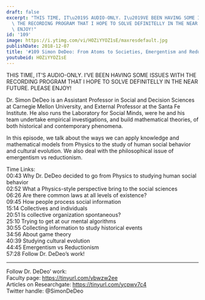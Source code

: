 ```yaml
---
draft: false
excerpt: "THIS TIME, IT\u2019S AUDIO-ONLY. I\u2019VE BEEN HAVING SOME ISSUES WITH\
  \ THE RECORDING PROGRAM THAT I HOPE TO SOLVE DEFINITELLY IN THE NEAR FUTURE. PLEASE\
  \ ENJOY!"
id: '109'
image: https://i.ytimg.com/vi/HOZiYYOZ1sE/maxresdefault.jpg
publishDate: 2018-12-07
title: '#109 Simon DeDeo: From Atoms to Societies, Emergentism and Reductionism'
youtubeid: HOZiYYOZ1sE
---
```

<div class="timelinks">

THIS TIME, IT’S AUDIO-ONLY. I’VE BEEN HAVING SOME ISSUES WITH THE RECORDING PROGRAM THAT I HOPE TO SOLVE DEFINITELLY IN THE NEAR FUTURE. PLEASE ENJOY!

Dr. Simon DeDeo is an Assistant Professor in Social and Decision Sciences at Carnegie Mellon University, and External Professor at the Santa Fe Institute. He also runs the Laboratory for Social Minds, were he and his team undertake empirical investigations, and build mathematical theories, of both historical and contemporary phenomena.

In this episode, we talk about the ways we can apply knowledge and mathematical models from Physics to the study of human social behavior and cultural evolution. We also deal with the philosophical issue of emergentism vs reductionism.  

Time Links:  
<time>00:43</time> Why Dr. DeDeo decided to go from Physics to studying human social behavior  
<time>02:52</time> What a Physics-style perspective bring to the social sciences                    
<time>06:26</time> Are there common laws at all levels of existence?              
<time>09:45</time> How people process social information            
<time>15:14</time> Collectives and individuals           
<time>20:51</time> Is collective organization spontaneous?   
<time>25:10</time> Trying to get at our mental algorithms  
<time>30:55</time> Collecting information to study historical events  
<time>34:56</time> About game theory    
<time>40:39</time> Studying cultural evolution  
<time>44:45</time> Emergentism vs Reductionism  
<time>57:28</time> Follow Dr. DeDeo’s work!    

---

Follow Dr. DeDeo’ work:  
Faculty page: https://tinyurl.com/ybwzw2ee  
Articles on Researchgate: https://tinyurl.com/ycpwv7c4  
Twitter handle: @SimonDeDeo
</div>

